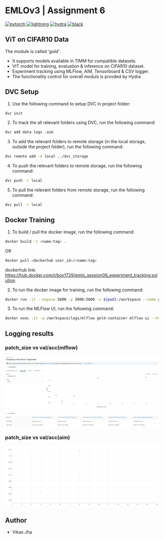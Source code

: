 # EMLOv3 | Assignment 6

[![pytorch](https://img.shields.io/badge/PyTorch_1.13+-ee4c2c?logo=pytorch&logoColor=white)](https://pytorch.org/get-started/locally/)
[![lightning](https://img.shields.io/badge/-Lightning_2.0+-792ee5?logo=pytorchlightning&logoColor=white)](https://pytorchlightning.ai/)
[![hydra](https://img.shields.io/badge/Config-Hydra_1.3+-89b8cd)](https://hydra.cc/)
[![black](https://img.shields.io/badge/Code%20Style-Black-black.svg?labelColor=gray)](https://black.readthedocs.io/en/stable/)


## ViT on CIFAR10 Data 
The module is called <em>'gold'</em>.
- It supports models available in TIMM for compatible datasets.
- VIT model for training, evaluation & inference on CIFAR10 dataset.
- Experiment tracking using MLFlow, AIM, Tensorboard & CSV logger.
- The functionality control for overall moduls is provded by Hydra


## DVC Setup

1. Use the following command to setup DVC in project folder:

```bash
dvc init
```

2. To track the all relevant folders using DVC, run the following command:

```bash
dvc add data logs .aim
```

3. To add the relevant folders to remote storage (in the local storage, outside the project folder), run the following command:

```bash
dvc remote add -d local ../dvc_storage
```

4. To push the relevant folders to remote storage, run the following command:

```bash
dvc push -r local
```

5. To pull the relevant folders from remote storage, run the following command:

```bash
dvc pull -r local
```

## Docker Training

1. To build / pull the docker image, run the following command:

```bash
docker build -t <name:tag> .
```

OR 

```bash
docker pull <dockerhub user_id>/<name:tag>
```

dockerhub link: https://hub.docker.com/r/boy1729/emlo_session06_experiment_tracking:solution

2. To run the docker image for training, run the following command:

```bash
docker run -it --expose 5000 -p 5000:5000 -v ${pwd}:/workspace --name gold-container <dockerhub user_id>/<name:tag> -m hydra/launcher=joblib hydra.launcher.n_jobs=5 experiment=cifar10 model.patch_size=1,2,4,8,16 data.num_workers=0 logger.mlflow.tags={'tag_column':'tag'}
```

3. To run the MLFlow UI, run the following command:

```bash
docker exec -it -w /workspace/logs/mlflow gold-container mlflow ui --host 0.0.0.0
```

## Logging results

### patch_size vs val/acc(mlflow)
![mlflow](screenshots/mlflow.jpg)

### patch_size vs val/acc(aim)
![aim](screenshots/aim.jpg)


## Author

- Vikas Jha